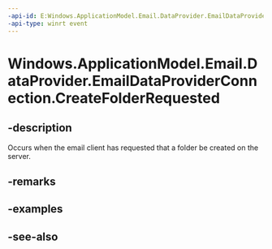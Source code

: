 ----api-id: E:Windows.ApplicationModel.Email.DataProvider.EmailDataProviderConnection.CreateFolderRequested
-api-type: winrt event
---<!-- Event syntaxpublic event Windows.Foundation.TypedEventHandler CreateFolderRequested<Windows.ApplicationModel.Email.DataProvider.EmailDataProviderConnection,  Windows.ApplicationModel.Email.DataProvider.EmailMailboxCreateFolderRequestEventArgs>--># Windows.ApplicationModel.Email.DataProvider.EmailDataProviderConnection.CreateFolderRequested## -descriptionOccurs when the email client has requested that a folder be created on the server.## -remarks## -examples## -see-also